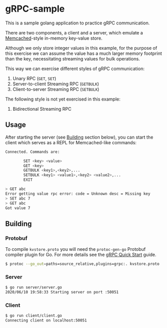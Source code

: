 # gRPC-sample

This is a sample golang application to practice gRPC communication.

There are two components, a client and a server, which emulate a [Memcached](https://memcached.org/)-style in-memory key-value store.

Although we only store integer values in this example, for the purpose of this exercise we can assume the value has a much larger memory footprint than the key, necessitating streaming values for bulk operations.

This way we can exercise different styles of gRPC communication:

1. Unary RPC (`GET`, `SET`)
2. Server-to-client Streaming RPC (`GETBULK`)
3. Client-to-server Streaming RPC (`SETBULK`)

The following style is not yet exercised in this example:

1. Bidirectional Streaming RPC

## Usage

After starting the server (see [Building](#building) section below), you can start the client which serves as a REPL for Memcached-like commands:

```sh
Connected. Commands are:

        SET <key> <value>
        GET <key>
        GETBULK <key1>,<key2>,...
        SETBULK <key1> <value1>,<key2> <value2>,...
        EXIT

> GET abc
Error getting value rpc error: code = Unknown desc = Missing key
> SET abc 7
> GET abc
Got value 7
```

## Building

### Protobuf

To compile `kvstore.proto` you will need the `protoc-gen-go` Protobuf compiler plugin for Go. For more details see the [gRPC Quick Start](https://grpc.io/docs/languages/go/quickstart/) guide.

```sh
$ protoc --go_out=paths=source_relative,plugins=grpc:. kvstore.proto
```

### Server

```sh
$ go run server/server.go
2020/06/10 19:58:33 Starting server on port :50051
```

### Client

```sh
$ go run client/client.go 
Connecting client on localhost:50051
```